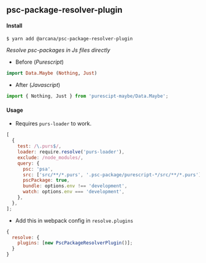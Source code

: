 ## psc-package-resolver-plugin

#### Install

```bash
$ yarn add @arcana/psc-package-resolver-plugin
```

_Resolve psc-packages in Js files directly_

- Before (_Purescript_)

```purescript
import Data.Maybe (Nothing, Just)
```

- After (_Javascript_)

```javascript
import { Nothing, Just } from 'purescipt-maybe/Data.Maybe';
```

#### Usage

- Requires `purs-loader` to work.

```javascript
[
  {
    test: /\.purs$/,
    loader: require.resolve('purs-loader'),
    exclude: /node_modules/,
    query: {
      psc: 'psa',
      src: ['src/**/*.purs', '.psc-package/purescript-*/src/**/*.purs'],
      pscPackage: true,
      bundle: options.env !== 'development',
      watch: options.env === 'development',
    },
  },
];
```

- Add this in webpack config in `resolve.plugins`

```javascript
{
  resolve: {
    plugins: [new PscPackageResolverPlugin()];
  }
}
```

